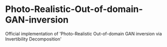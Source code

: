 # Photo-Realistic-Out-of-domain-GAN-inversion
Official implementation of 'Photo-Realistic Out-of-domain GAN inversion via Invertibility Decomposition'
